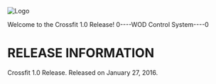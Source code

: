
![Logo](https://github.com/crodriguezn/crossfit/blob/master/resources/uploads/company/1/logo.png)

Welcome to the Crossfit 1.0 Release! 
0----WOD Control System----0

RELEASE INFORMATION
===================

Crossfit 1.0 Release.
Released on January 27, 2016.